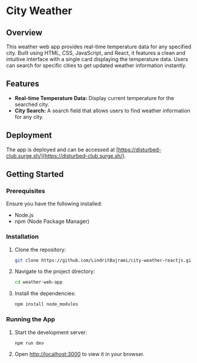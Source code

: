 # City Weather

## Overview
This weather web app provides real-time temperature data for any specified city. Built using HTML, CSS, JavaScript, and React, it features a clean and intuitive interface with a single card displaying the temperature data. Users can search for specific cities to get updated weather information instantly.

## Features
- **Real-time Temperature Data:** Display current temperature for the searched city.
- **City Search:** A search field that allows users to find weather information for any city.

## Deployment
The app is deployed and can be accessed at [https://disturbed-club.surge.sh/](https://disturbed-club.surge.sh/).

## Getting Started

### Prerequisites
Ensure you have the following installed:
- Node.js
- npm (Node Package Manager)

### Installation
1. Clone the repository:
   ```sh
   git clone https://github.com/LindritBajrami/city-weather-reactjs.git
2. Navigate to the project directory:
   ```sh
   cd weather-web-app
3. Install the dependencies:
   ```sh
   npm install node_modules

### Running the App
1. Start the development server:
   ```sh
   npm run dev
2. Open [http://localhost:3000](http://localhost:5173) to view it in your browser.

